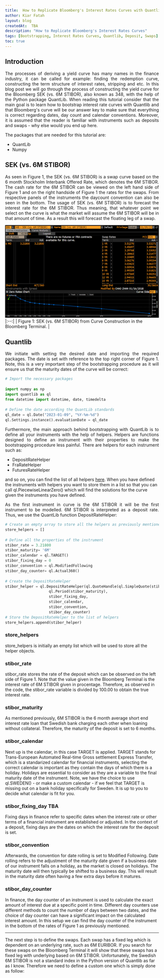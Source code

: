 ```yaml
---
title:  How to Replicate Bloomberg's Interest Rates Curves with Quantlib
author: Kiar Fatah
layout: blog
createdAt:  TBA
description: "How to Replicate Bloomberg's Interest Rates Curves"
tags: [Bootstrapping, Interest Rates Curves, Quantlib, Deposit, Swaps]
toc: true
---
```

## Introduction
<p style="text-align: justify"> 
The processes of deriving a yield curve has many names in the finance industry, it can be called for example: finding the redemption curve, constructing the term structure of interest rates, stripping and etc. In this blog post we will go through the process of constructing the yield curve for the Bloomberg SEK (vs. 6M STIBOR), also known as 348, with the help of the Python package QuantLib. When reading this tutorial consider that the main goal is to learn how to bootstrap interest rate curves with Quantlib and that Bloomberg's curve will be our answer key to make sure that everything is correct regarding dates, day count and calendar conventions. Moreover, it is assumed that the reader is familiar with instruments such as deposits and swaps - why else would you end up here.

The packages that are needed for this tutorial are:
- QuantLib
- Numpy
## SEK (vs. 6M STIBOR)
<p style ="text-align: justify">
As seen in Figure 1, the SEK (vs. 6M STIBOR) is a swap curve based on the 6 month Stockholm Interbank Offered Rate, which denotes the 6M STIBOR. The cash rate for the 6M STIBOR can be viewed on the left hand side of Figure 1 and on the right handside of Figure 1 the rates for the swaps. From respective panels of the instruments the daycount convention can also be seen in the bottom. The usage of SEK (vs. 6M STIBOR) is to forecast the interest rate for the 6M STIBOR. Thus meaning, that whatever point we select on the curve is what the market will assume the 6M STIBOR will be in that amount of time. As a result this will forecast the floating leg of a swap.
</p>

![image alt text](media/test.png)
|:--:| 
| Figure 1: SEK (vs. 6M STIBOR) from Curve Construction in the Bloomberg Terminal. |

## Quantlib
<p style ="text-align: justify">
We initiate with setting the desired date and importing the required packages. The date is set with reference to the top right corner of Figure 1. Note, this is a very important step of the bootstrapping procedure as it will ensure us that the maturity dates of the curve will be correct:
</p>

```python
# Import the necessary packages 

import numpy as np
import quantlib as ql
from datetime import datetime, date, timedelta

# Define the date according the QuantLib standards
ql_date = ql.Date("2023-01-09", "%Y-%m-%d") 
ql.Settings.instance().evaluationDate = ql_date
```

<p style="text-align: justify"> 
Furthermore, the main approach behind bootstrapping with QuantLib is to define all your instruments with the help of helpers. Helpers are functions designed to define an instrument with their properties to make the bootstrapping procedure less painful. There are helpers for each instrument such as: 

- DepositRateHelper
- FraRateHelper
- FuturesRateHelper

and so on, you can find the list of all helpers [here](https://quantlib-python-docs.readthedocs.io/en/latest/thelpers.html). When you have defined the instruments with helpers you want to store them in a list so that you can call ql.PiecewiseLinearZero() which will find the solutions for the curve given the instruments you have defined.
</p>


<p style ="text-align: justify">
As the first instrument in curve is the 6M STIBOR it will be the first instrument to be modelled. 6M STIBOR is interpreted as a deposit rate. Thus, we use the QuantLib function DepositRateHelper:
</p>

```python
# Create an empty array to store all the helpers as previously mentioned.
store_helpers = []

# Define all the properties of the instrument
stibor_rate = 3.21800 
stibor_maturity= '6M'
stibor_calendar = ql.TARGET()
stibor_fixing_day = 0
stibor_convention = ql.ModifiedFollowing
stibor_day_counter= ql.Actual360()

# Create the DepositRateHelper
stibor_helper = ql.DepositRateHelper(ql.QuoteHandle(ql.SimpleQuote(stibor_rate/100.0)), 
                    ql.Period(stibor_maturity), 
                    stibor_fixing_day,
                    stibor_calendar, 
                    stibor_convention,
                    stibor_day_counter) 
# Store the DepositRateHelper to the list of helpers
store_helpers.append(stibor_helper)
```
<p style = "text-align: justify">

### store_helpers
store_helpers is initially an empty list which will be used to store all the helper objects.

### stibor_rate
stibor_rate stores the rate of the deposit which can be observed on the left side of Figure 1. Note that the value given in the Bloomberg Terminal is the interest rate of 6M STIBOR given in procentage. Therefore, as observed in the code, the stibor_rate variable is divided by 100.00 to obtain the true interest rate. 

### stibor_maturity
As mentioned previously, 6M STIBOR is the 6 month average short end interest rate loan that Swedish bank charging each other when loaning without collateral. Therefore, the maturity of the deposit is set to 6 months.

### stibor_calendar
Next up is the calendar, in this case TARGET is applied. TARGET stands for Trans-European Automated Real-time Gross settlement Express Transfer, which is a standarized calendar for financial instruments, selecting the correct calendar is important as they contain the days of which there is a holiday. Holidays are essential to consider as they are a variable to the final maturity date of the instrument.  Note, we have the choice to use ql.SWEDEN() - or make a custom calendar - if we feel that TARGET is missing out on a bank holiday specifically for Sweden. It is up to you to decide what calendar is fit for you. 

### stibor_fixing_day TBA
Fixing days in finance refer to specific dates when the interest rate or other terms of a financial instrument are established or adjusted. In the context of a deposit, fixing days are the dates on which the interest rate for the deposit is set. 

### stibor_convention
Afterwards, the convention for date rolling is set to Modified Following. Date rolling refers to the adjustment of the maturity date given if a business date of our instrument falls on a holiday, as the market is closed on holidays. The maturity date will then typically be shifted to a business day. This will result in the maturity date often having a few extra days before it matures.

### stibor_day_counter
In finance, the day counter of an instrument is used to calculate the exact amount of interest due at a specific point in time. Different day counters use different methods to count the number of days between two dates, and the choice of day counter can have a significant impact on the calculated interest amount. In this setup we can find the day counter of the instrument in the bottom of the rates of Figure 1 as previously mentioned.

---

The next step is to define the swaps. Each swap has a fixed leg which is dependent on an underlying rate, such as 6M EURIBOR. If you search for these swaps on the Bloomberg Terminal it will show that these swaps has a fixed leg with underlying based on 6M STIBOR. Unfortunately, the Swedish 6M STIBOR is not a standard index in the Python version of Quantlib as far as I know. Therefore we need to define a custom one which is simply done as follow:
</p>